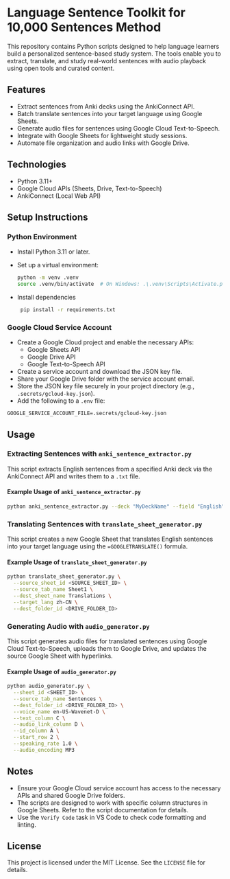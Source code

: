 # Language Sentence Toolkit for 10,000 Sentences Method

This repository contains Python scripts designed to help language learners build a personalized sentence-based study system. The tools enable you to extract, translate, and study real-world sentences with audio playback using open tools and curated content.

## Features

- Extract sentences from Anki decks using the AnkiConnect API.
- Batch translate sentences into your target language using Google Sheets.
- Generate audio files for sentences using Google Cloud Text-to-Speech.
- Integrate with Google Sheets for lightweight study sessions.
- Automate file organization and audio links with Google Drive.

## Technologies

- Python 3.11+
- Google Cloud APIs (Sheets, Drive, Text-to-Speech)
- AnkiConnect (Local Web API)

## Setup Instructions

### Python Environment

- Install Python 3.11 or later.
- Set up a virtual environment:

    ```bash
    python -m venv .venv
    source .venv/bin/activate  # On Windows: .\.venv\Scripts\Activate.ps1
    ```

- Install dependencies

    ```bash
     pip install -r requirements.txt
     ```

### Google Cloud Service Account

- Create a Google Cloud project and enable the necessary APIs:
  - Google Sheets API
  - Google Drive API
  - Google Text-to-Speech API
- Create a service account and download the JSON key file.
- Share your Google Drive folder with the service account email.
- Store the JSON key file securely in your project directory (e.g., `.secrets/gcloud-key.json`).
- Add the following to a `.env` file:

 ```env
 GOOGLE_SERVICE_ACCOUNT_FILE=.secrets/gcloud-key.json
 ```

## Usage

### Extracting Sentences with `anki_sentence_extractor.py`

This script extracts English sentences from a specified Anki deck via the AnkiConnect API and writes them to a `.txt` file.

#### Example Usage of `anki_sentence_extractor.py`

```bash
python anki_sentence_extractor.py --deck "MyDeckName" --field "English" --output "sentences.txt"
```

### Translating Sentences with `translate_sheet_generator.py`

This script creates a new Google Sheet that translates English sentences into your target language using the `=GOOGLETRANSLATE()` formula.

#### Example Usage of `translate_sheet_generator.py`

```bash
python translate_sheet_generator.py \
  --source_sheet_id <SOURCE_SHEET_ID> \
  --source_tab_name Sheet1 \
  --dest_sheet_name Translations \
  --target_lang zh-CN \
  --dest_folder_id <DRIVE_FOLDER_ID>
```

### Generating Audio with `audio_generator.py`

This script generates audio files for translated sentences using Google Cloud Text-to-Speech, uploads them to Google Drive, and updates the source Google Sheet with hyperlinks.

#### Example Usage of `audio_generator.py`

```bash
python audio_generator.py \
  --sheet_id <SHEET_ID> \
  --source_tab_name Sentences \
  --dest_folder_id <DRIVE_FOLDER_ID> \
  --voice_name en-US-Wavenet-D \
  --text_column C \
  --audio_link_column D \
  --id_column A \
  --start_row 2 \
  --speaking_rate 1.0 \
  --audio_encoding MP3
```

## Notes

- Ensure your Google Cloud service account has access to the necessary APIs and shared Google Drive folders.
- The scripts are designed to work with specific column structures in Google Sheets. Refer to the script documentation for details.
- Use the `Verify Code` task in VS Code to check code formatting and linting.

## License

This project is licensed under the MIT License. See the `LICENSE` file for details.
